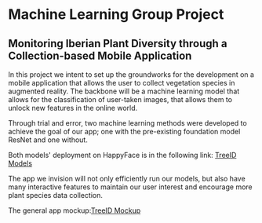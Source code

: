 # Machine Learning Group Project
## Monitoring Iberian Plant Diversity through a Collection-based Mobile Application 

In this project we intent to set up the groundworks for the development on a mobile application that allows the user to collect vegetation species in augmented reality. The backbone will be a machine learning model that allows for the classification of user-taken images, that allows them to unlock new features in the online world. 

Through trial and error, two machine learning methods were developed to achieve the goal of our app; one with the pre-existing foundation model ResNet and one without.

Both models' deployment on HappyFace is in the following link: [TreeID Models](https://huggingface.co/spaces/Diogo-Janice-Rafael/Tree-Identifier)

The app we invision will not only efficiently run our models, but also have many interactive features to maintain our user interest and encourage more plant species data collection.

The general app mockup:[TreeID Mockup](https://www.figma.com/proto/1MRog059spgtR5YowEPqV0/Tree-Identification-App?node-id=43-651&t=vg3GLL8wQU89YUPa-1&starting-point-node-id=43%3A651)
